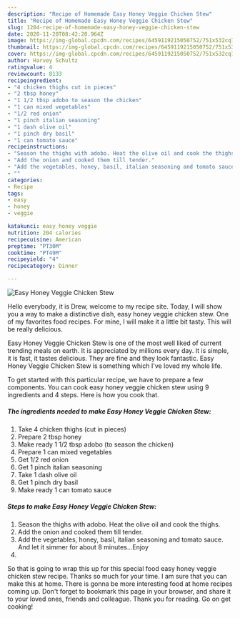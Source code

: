 ```yaml
---
description: "Recipe of Homemade Easy Honey Veggie Chicken Stew"
title: "Recipe of Homemade Easy Honey Veggie Chicken Stew"
slug: 1204-recipe-of-homemade-easy-honey-veggie-chicken-stew
date: 2020-11-20T08:42:20.964Z
image: https://img-global.cpcdn.com/recipes/6459119215050752/751x532cq70/easy-honey-veggie-chicken-stew-recipe-main-photo.jpg
thumbnail: https://img-global.cpcdn.com/recipes/6459119215050752/751x532cq70/easy-honey-veggie-chicken-stew-recipe-main-photo.jpg
cover: https://img-global.cpcdn.com/recipes/6459119215050752/751x532cq70/easy-honey-veggie-chicken-stew-recipe-main-photo.jpg
author: Harvey Schultz
ratingvalue: 4
reviewcount: 8133
recipeingredient:
- "4 chicken thighs cut in pieces"
- "2 tbsp honey"
- "1 1/2 tbsp adobo to season the chicken"
- "1 can mixed vegetables"
- "1/2 red onion"
- "1 pinch italian seasoning"
- "1 dash olive oil"
- "1 pinch dry basil"
- "1 can tomato sauce"
recipeinstructions:
- "Season the thighs with adobo. Heat the olive oil and cook the thighs."
- "Add the onion and cooked them till tender."
- "Add the vegetables, honey, basil, italian seasoning and tomato sauce. And let it simmer for about 8 minutes...Enjoy"
- ""
categories:
- Recipe
tags:
- easy
- honey
- veggie

katakunci: easy honey veggie 
nutrition: 204 calories
recipecuisine: American
preptime: "PT30M"
cooktime: "PT49M"
recipeyield: "4"
recipecategory: Dinner

---
```



![Easy Honey Veggie Chicken Stew](https://img-global.cpcdn.com/recipes/6459119215050752/751x532cq70/easy-honey-veggie-chicken-stew-recipe-main-photo.jpg)

Hello everybody, it is Drew, welcome to my recipe site. Today, I will show you a way to make a distinctive dish, easy honey veggie chicken stew. One of my favorites food recipes. For mine, I will make it a little bit tasty. This will be really delicious.

Easy Honey Veggie Chicken Stew is one of the most well liked of current trending meals on earth. It is appreciated by millions every day. It is simple, it is fast, it tastes delicious. They are fine and they look fantastic. Easy Honey Veggie Chicken Stew is something which I've loved my whole life.




To get started with this particular recipe, we have to prepare a few components. You can cook easy honey veggie chicken stew using 9 ingredients and 4 steps. Here is how you cook that.

<!--inarticleads1-->

##### The ingredients needed to make Easy Honey Veggie Chicken Stew:

1. Take 4 chicken thighs (cut in pieces)
1. Prepare 2 tbsp honey
1. Make ready 1 1/2 tbsp adobo (to season the chicken)
1. Prepare 1 can mixed vegetables
1. Get 1/2 red onion
1. Get 1 pinch italian seasoning
1. Take 1 dash olive oil
1. Get 1 pinch dry basil
1. Make ready 1 can tomato sauce




<!--inarticleads2-->

##### Steps to make Easy Honey Veggie Chicken Stew:

1. Season the thighs with adobo. Heat the olive oil and cook the thighs.
1. Add the onion and cooked them till tender.
1. Add the vegetables, honey, basil, italian seasoning and tomato sauce. And let it simmer for about 8 minutes...Enjoy
1. 




So that is going to wrap this up for this special food easy honey veggie chicken stew recipe. Thanks so much for your time. I am sure that you can make this at home. There is gonna be more interesting food at home recipes coming up. Don't forget to bookmark this page in your browser, and share it to your loved ones, friends and colleague. Thank you for reading. Go on get cooking!
